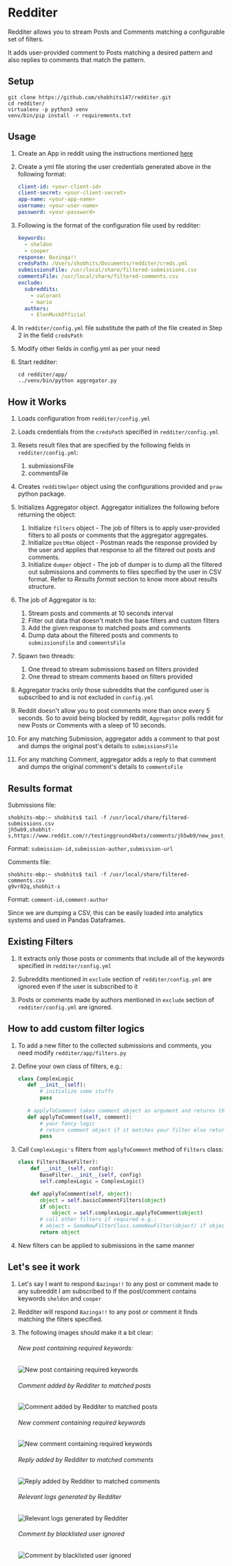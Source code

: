 Redditer
======

Redditer allows you to stream Posts and Comments matching a configurable set of filters.

It adds user-provided comment to Posts matching a desired pattern and also replies to comments that match the pattern.

## Setup
```shell
git clone https://github.com/shobhits147/redditer.git
cd redditer/
virtualenv -p python3 venv
venv/bin/pip install -r requirements.txt
```

## Usage

1. Create an App in reddit using the instructions mentioned [here](https://github.com/reddit-archive/reddit/wiki/OAuth2-Quick-Start-Example#first-steps)

2. Create a yml file storing the user credentials generated above in the following format:
    ```yaml
    client-id: <your-client-id>
    client-secret: <your-client-secret>
    app-name: <your-app-name>
    username: <your-user-name>
    password: <your-password>
    ```

3. Following is the format of the configuration file used by redditer:
    ```yaml
    keywords:
      - sheldon
      - cooper
    response: Bazinga!!
    credsPath: /Users/shobhits/Documents/redditer/creds.yml
    submissionsFile: /usr/local/share/filtered-submissions.csv
    commentsFile: /usr/local/share/filtered-comments.csv
    exclude:
      subreddits:
        - valorant
        - mario
      authors:
        - ElonMuskOfficial
    ```

4. In `redditer/config.yml` file substitute the path of the file created in Step 2 in the field `credsPath`

5. Modify other fields in config.yml as per your need

6. Start redditer:
    ```shell
    cd redditer/app/
    ../venv/bin/python aggregator.py
    ```
    
## How it Works

1. Loads configuration from `redditer/config.yml`

2. Loads credentials from the `credsPath` specified in `redditer/config.yml`

3. Resets result files that are specified by the following fields in `redditer/config.yml`:
    1. submissionsFile
    2. commentsFile

4. Creates `redditHelper` object using the configurations provided and `praw` python package.

5. Initializes Aggregator object. Aggregator initializes the following before returning the object:
    1. Initialize `filters` object - The job of filters is to apply user-provided filters to all posts or comments that the aggregator aggregates.
    2. Initialize `postMan` object - Postman reads the response provided by the user and applies that response to all the filtered out posts and comments.
    3. Initialize `dumper` object - The job of dumper is to dump all the filtered out submissions and comments to files specified by the user in CSV format. Refer to *Results format* section to know more about results structure.
    
6. The job of Aggregator is to:
    1. Stream posts and comments at 10 seconds interval
    2. Filter out data that doesn't match the base filters and custom filters
    3. Add the given response to matched posts and comments
    4. Dump data about the filtered posts and comments to `submissionsFile` and `commentsFile`

7. Spawn two threads:
    1. One thread to stream submissions based on filters provided
    2. One thread to stream comments based on filters provided
    
8. Aggregator tracks only those subreddits that the configured user is subscribed to and is not excluded in `config.yml`

9. Reddit doesn't allow you to post comments more than once every 5 seconds. So to avoid being blocked by reddit, `Aggregator` polls reddit for new Posts or Comments with a sleep of 10 seconds.

10. For any matching Submission, aggregator adds a comment to that post and dumps the original post's details to `submissionsFile`

11. For any matching Comment, aggregator adds a reply to that comment and dumps the original comment's details to `commentsFile`

## Results format

Submissions file:
```csv
shobhits-mbp:~ shobhits$ tail -f /usr/local/share/filtered-submissions.csv
jh5wb9,shobhit-s,https://www.reddit.com/r/testingground4bots/comments/jh5wb9/new_post_24/
```
Format: `submission-id,submission-author,submission-url`


Comments file:
```csv
shobhits-mbp:~ shobhits$ tail -f /usr/local/share/filtered-comments.csv
g9vr02q,shobhit-s
```
Format: `comment-id,comment-author`


Since we are dumping a CSV, this can be easily loaded into analytics systems and used in Pandas Dataframes.

## Existing Filters

1. It extracts only those posts or comments that include all of the keywords specified in `redditer/config.yml`

2. Subreddits mentioned in `exclude` section of `redditer/config.yml` are ignored even if the user is subscribed to it

3. Posts or comments made by authors mentioned in `exclude` section of `redditer/config.yml` are ignored.

## How to add custom filter logics

1. To add a new filter to the collected submissions and comments, you need modify `redditer/app/filters.py`

2. Define your own class of filters, e.g.:
    ```python
    class ComplexLogic
       def __init__(self):
           # initialize some stuffs
           pass
       
       # applyToComment takes comment object as argument and returns the modified comment object
       def applyToComment(self, comment):
           # your fancy logic
           # return comment object if it matches your filter else return None
           pass
    ```
    
3. Call `ComplexLogic's` filters from `applyToComment` method of `Filters` class:
    ```python
    class Filters(BaseFilter):
        def __init__(self, config):
           BaseFilter.__init__(self, config)
           self.complexLogic = ComplexLogic()
    
        def applyToComment(self, object):
           object = self.basicCommentFilters(object)
           if object:
               object = self.complexLogic.applyToComment(object)
           # call other filters if required e.g.:
           # object = SomeNewFilterClass.someNewFilter(object) if object is not None else None
           return object
    ```
4. New filters can be applied to submissions in the same manner

## Let's see it work

1. Let's say I want to respond `Bazinga!!` to any post or comment made to any subreddit I am subscribed to if the post/comment contains keywords `sheldon` and `cooper`

2. Redditer will respond `Bazinga!!` to any post or comment it finds matching the filters specified.

3. The following images should make it a bit clear:
    ###### New post containing required keywords:
    ![New post containing required keywords](https://github.com/shobhits147/redditer/blob/master/images/new_post.png?raw=true)
    
    ###### Comment added by Redditer to matched posts
    ![Comment added by Redditer to matched posts](https://github.com/shobhits147/redditer/blob/master/images/new_post_with_comment.png?raw=true)
    
    ###### New comment containing required keywords
    ![New comment containing required keywords](https://github.com/shobhits147/redditer/blob/master/images/new_comment.png?raw=true)
    
    ###### Reply added by Redditer to matched comments
    ![Reply added by Redditer to matched comments](https://github.com/shobhits147/redditer/blob/master/images/new_comment_with_reply.png?raw=true)
    
    ###### Relevant logs generated by Redditer
    ![Relevant logs generated by Redditer](https://github.com/shobhits147/redditer/blob/master/images/command_line_logs.png?raw=true)
    
    ###### Comment by blacklisted user ignored
    ![Comment by blacklisted user ignored](https://github.com/shobhits147/redditer/blob/master/images/ignoring_user_posts.png?raw=true)
